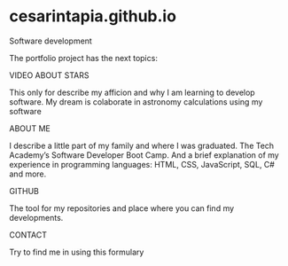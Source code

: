 # cesarintapia.github.io
Software development

The portfolio project has the next topics:

VIDEO ABOUT STARS

This only for describe my afficion and why I am learning to develop software. My dream is colaborate in astronomy calculations using my software


ABOUT ME

I describe a little part of my family and where I was graduated. The Tech Academy’s Software Developer Boot Camp. And a brief explanation of my experience in programming languages: HTML, CSS, JavaScript, SQL, C# and more.


GITHUB

The tool for my repositories and place where you can find my developments.

CONTACT

Try to find me in using this formulary

